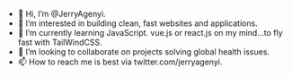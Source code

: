 - 👋 Hi, I’m @JerryAgenyi.
- 👀 I’m interested in building clean, fast websites and applications.
- 🌱 I’m currently learning JavaScript. vue.js or react.js on my mind...to fly fast with TailWindCSS.
- 💞️ I’m looking to collaborate on projects solving global health issues.
- 📫 How to reach me is best via twitter.com/jerryagenyi.

<!---
JerryAgenyi/JerryAgenyi is a ✨ special ✨ repository because its `README.md` (this file) appears on your GitHub profile.
You can click the Preview link to take a look at your changes.
--->
